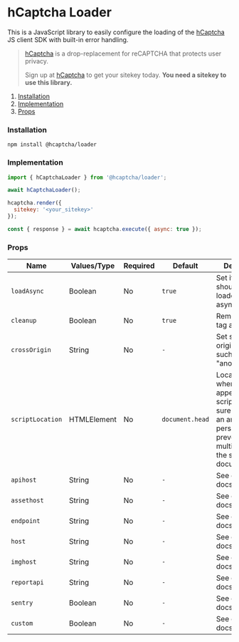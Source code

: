 # hCaptcha Loader

This is a JavaScript library to easily configure the loading of the [hCaptcha](https://www.hcaptcha.com) JS client SDK with built-in error handling.

> [hCaptcha](https://www.hcaptcha.com) is a drop-replacement for reCAPTCHA that protects user privacy.
>
> Sign up at [hCaptcha](https://www.hcaptcha.com) to get your sitekey today. **You need a sitekey to use this library.**

1. [Installation](#installation)
2. [Implementation](#implementation)
3. [Props](#props)

### Installation
```
npm install @hcaptcha/loader
```

### Implementation

```js
import { hCaptchaLoader } from '@hcaptcha/loader';

await hCaptchaLoader();

hcaptcha.render({
  sitekey: '<your_sitekey>'
});

const { response } = await hcaptcha.execute({ async: true });
```

### Props
|Name|Values/Type|Required|Default|Description|
|---|---|---|---|---|
|`loadAsync`|Boolean|No|`true`|Set if the script should be loaded asynchronously.|
|`cleanup`|Boolean|No|`true`|Remove script tag after setup.|
|`crossOrigin`|String|No|`-`|Set script cross origin attribute such as "anonymous".|
|`scriptLocation`|HTMLElement|No|`document.head`| Location of where to append the script tag. Make sure to add it to an area that will persist to prevent loading multiple times in the same document view.|
|`apihost`|String|No|`-`|See enterprise docs.|
|`assethost`|String|No|`-`|See enterprise docs.|
|`endpoint`|String|No|`-`|See enterprise docs.|
|`host`|String|No|`-`|See enterprise docs.|
|`imghost`|String|No|`-`|See enterprise docs.|
|`reportapi`|String|No|`-`|See enterprise docs.|
|`sentry`|Boolean|No|`-`|See enterprise docs.|
|`custom`|Boolean|No|`-`|See enterprise docs.|
